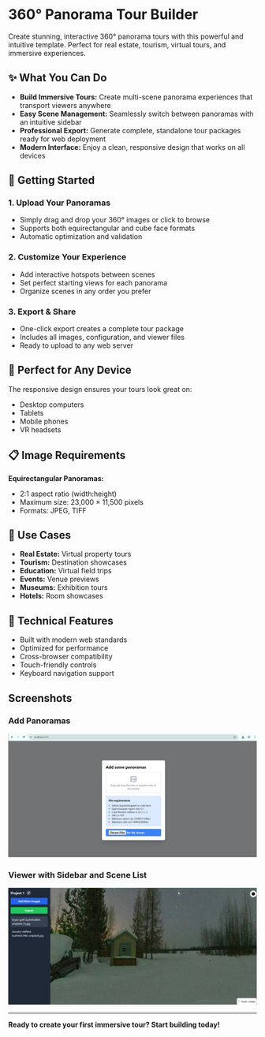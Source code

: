 # 360° Panorama Tour Builder

Create stunning, interactive 360° panorama tours with this powerful and intuitive template. Perfect for real estate, tourism, virtual tours, and immersive experiences.

## ✨ What You Can Do

- **Build Immersive Tours:** Create multi-scene panorama experiences that transport viewers anywhere
- **Easy Scene Management:** Seamlessly switch between panoramas with an intuitive sidebar
- **Professional Export:** Generate complete, standalone tour packages ready for web deployment
- **Modern Interface:** Enjoy a clean, responsive design that works on all devices

## 🚀 Getting Started

### 1. **Upload Your Panoramas**
- Simply drag and drop your 360° images or click to browse
- Supports both equirectangular and cube face formats
- Automatic optimization and validation

### 2. **Customize Your Experience**
- Add interactive hotspots between scenes
- Set perfect starting views for each panorama
- Organize scenes in any order you prefer

### 3. **Export & Share**
- One-click export creates a complete tour package
- Includes all images, configuration, and viewer files
- Ready to upload to any web server

## 📱 Perfect for Any Device

The responsive design ensures your tours look great on:
- Desktop computers
- Tablets
- Mobile phones
- VR headsets

## 📋 Image Requirements

**Equirectangular Panoramas:**
- 2:1 aspect ratio (width:height)
- Maximum size: 23,000 × 11,500 pixels
- Formats: JPEG, TIFF

## 🎯 Use Cases

- **Real Estate:** Virtual property tours
- **Tourism:** Destination showcases
- **Education:** Virtual field trips
- **Events:** Venue previews
- **Museums:** Exhibition tours
- **Hotels:** Room showcases

## 🔧 Technical Features

- Built with modern web standards
- Optimized for performance
- Cross-browser compatibility
- Touch-friendly controls
- Keyboard navigation support

## Screenshots

### Add Panoramas
![Add Panoramas UI](assets/screenshots/re360GithubImage2.png)

### Viewer with Sidebar and Scene List
![Viewer with Sidebar](assets/screenshots/re360GithubImage.png)

---

**Ready to create your first immersive tour? Start building today!**
